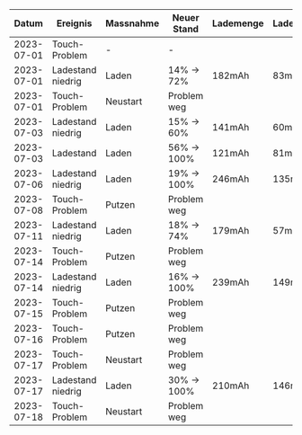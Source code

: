 Datum     |Ereignis         |Massnahme|Neuer Stand|Lademenge|Ladedauer|Anschluss |
----------|-----------------|---------|-----------|---------|---------|----------|
2023-07-01|Touch-Problem    |-        |-          |         |         |          |
2023-07-01|Ladestand niedrig|Laden    |14% ->  72%|182mAh   | 83min   |PC - USB-A|
2023-07-01|Touch-Problem    |Neustart |Problem weg|         |         |          |
2023-07-03|Ladestand niedrig|Laden    |15% ->  60%|141mAh   | 60min   |PC - USB-A|
2023-07-03|Ladestand        |Laden    |56% -> 100%|121mAh   | 81min   |PC - USB-A|
2023-07-06|Ladestand niedrig|Laden    |19% -> 100%|246mAh   |135min   |PC - USB-A|
2023-07-08|Touch-Problem    |Putzen   |Problem weg|         |         |          |
2023-07-11|Ladestand niedrig|Laden    |18% ->  74%|179mAh   | 57min   |PC - USB-A|
2023-07-14|Touch-Problem    |Putzen   |Problem weg|         |         |          |
2023-07-14|Ladestand niedrig|Laden    |16% -> 100%|239mAh   |149min   |PC - USB-A|
2023-07-15|Touch-Problem    |Putzen   |Problem weg|         |         |          |
2023-07-16|Touch-Problem    |Putzen   |Problem weg|         |         |          |
2023-07-17|Touch-Problem    |Neustart |Problem weg|         |         |          |
2023-07-17|Ladestand niedrig|Laden    |30% -> 100%|210mAh   |146min   |PC - USB-A|
2023-07-18|Touch-Problem    |Neustart |Problem weg|         |         |          |
